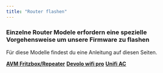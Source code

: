 ```yaml
---
title: "Router flashen"
---
```


### Einzelne Router Modele erfordern eine spezielle Vorgehensweise um unsere Firmware zu flashen
Für diese Modelle findest du eine Anleitung auf diesen Seiten.

[**AVM Fritzbox/Repeater**](../../firmware/fritzbox/)
[**Devolo wifi pro**](../../firmware/devolo-wifi-pro/)
[**Unifi AC**](../../firmware/unifi-ac/)
